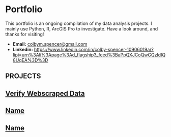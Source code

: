 # Portfolio
This portfolio is an ongoing compilation of my data analysis projects. I mainly use Python, R, ArcGIS Pro to investigate. Have a look around, and thanks for visiting!

* **Email:** colbym.spencer@gmail.com
* **Linkedin:** https://www.linkedin.com/in/colby-spencer-10906019a/?lipi=urn%3Ali%3Apage%3Ad_flagship3_feed%3BaPpQXJCoQwGQzldIQ8UqEA%3D%3D

## PROJECTS
## [Verify Webscraped Data](https://github.com)
## [Name](https://github.com)
## [Name](https://github.com)
